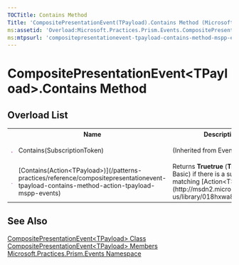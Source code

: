 ```yaml
---
TOCTitle: Contains Method
Title: 'CompositePresentationEvent(TPayload).Contains Method (Microsoft.Practices.Prism.Events)'
ms:assetid: 'Overload:Microsoft.Practices.Prism.Events.CompositePresentationEvent\`1.Contains'
ms:mtpsurl: 'compositepresentationevent-tpayload-contains-method-mspp-events.md'
---
```


# CompositePresentationEvent&lt;TPayload&gt;.Contains Method 

## Overload List

<table>
<colgroup>
<col width="20%" />
<col width="40%" />
<col width="40%" />
</colgroup>
<tbody><tr>
<th>
&nbsp;
</th>
<th>Name</th>
<th>Description</th>
</tr>
<tr>
  <td>
      
![Public method](/patterns-practices/reference/images/public-method.gif)
  </td>
  <td>
    Contains(SubscriptionToken)
  </td>
  <td> (Inherited from EventBase.)</td>
</tr>
<tr>
  <td>
    
![Public method](/patterns-practices/reference/images/public-method.gif)
  </td>
  <td>
    [Contains(Action&lt;TPayload&gt;)](/patterns-practices/reference/compositepresentationevent-tpayload-contains-method-action-tpayload-mspp-events)  </td>
  <td>
    <div>
Returns <strong>Truetrue</strong> (<strong>True</strong> in Visual Basic) if there is a subscriber matching [Action&lt;T&gt;](http://msdn2.microsoft.com/en-us/library/018hxwa8).
</div>
  </td>
</tr>
</tbody>
</table>

## See Also

[CompositePresentationEvent&lt;TPayload&gt; Class](/patterns-practices/reference/compositepresentationevent-tpayload-class-mspp-events)<br/> 
[CompositePresentationEvent&lt;TPayload&gt; Members](/patterns-practices/reference/compositepresentationevent-tpayload-members-mspp-events)<br/>
[Microsoft.Practices.Prism.Events Namespace](/patterns-practices/reference/mspp-events-namespace)<br/>

